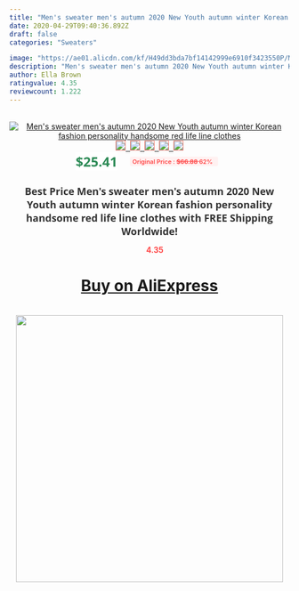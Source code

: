 ```yaml
---
title: "Men's sweater men's autumn 2020 New Youth autumn winter Korean fashion personality handsome red life line clothes"
date: 2020-04-29T09:40:36.892Z
draft: false
categories: "Sweaters"

image: "https://ae01.alicdn.com/kf/H49dd3bda7bf14142999e6910f3423550P/Men-s-sweater-men-s-autumn-2020-New-Youth-autumn-winter-Korean-fashion-personality-handsome-red.jpg"
description: "Men's sweater men's autumn 2020 New Youth autumn winter Korean fashion personality handsome red life line clothes"
author: Ella Brown
ratingvalue: 4.35
reviewcount: 1.222
---
```

<br>
<div style="text-align: center;">
<a href="https://s.click.aliexpress.com/e/_9ROYTF" target="_blank" rel="nofollow noopener noreferrer"><img alt="Men's sweater men's autumn 2020 New Youth autumn winter Korean fashion personality handsome red life line clothes" class="magnifier-image" src="https://ae01.alicdn.com/kf/H49dd3bda7bf14142999e6910f3423550P/Men-s-sweater-men-s-autumn-2020-New-Youth-autumn-winter-Korean-fashion-personality-handsome-red.jpg_640x640.jpg">
<br>
<img style="border:1px solid salmon" src="https://ae01.alicdn.com/kf/H49dd3bda7bf14142999e6910f3423550P/Men-s-sweater-men-s-autumn-2020-New-Youth-autumn-winter-Korean-fashion-personality-handsome-red.jpg_120x120.jpg">&nbsp;&nbsp;<img style="border:1px solid salmon" src="https://ae01.alicdn.com/kf/H7d3c0d81613c461fad96cb924d844bd4h/Men-s-sweater-men-s-autumn-2020-New-Youth-autumn-winter-Korean-fashion-personality-handsome-red.jpg_120x120.jpg">&nbsp;&nbsp;<img style="border:1px solid salmon" src="https://ae01.alicdn.com/kf/H38cb9c9843d049aa83bdf97a644836ecA/Men-s-sweater-men-s-autumn-2020-New-Youth-autumn-winter-Korean-fashion-personality-handsome-red.jpg_120x120.jpg">&nbsp;&nbsp;<img style="border:1px solid salmon" src="https://ae01.alicdn.com/kf/H65696afb44e54edaba2e2bebbfd9e0b77/Men-s-sweater-men-s-autumn-2020-New-Youth-autumn-winter-Korean-fashion-personality-handsome-red.jpg_120x120.jpg">&nbsp;&nbsp;<img style="border:1px solid salmon" src="https://ae01.alicdn.com/kf/H0d2d5faf1a6b49f1915d20cba1af9cdaK/Men-s-sweater-men-s-autumn-2020-New-Youth-autumn-winter-Korean-fashion-personality-handsome-red.jpg_120x120.jpg"></a></div><br0>
<div style="text-align: center;"><span style="background-color: white; border: 0px; box-sizing: border-box; color: seagreen; display: inline-block; font-family: &quot;open sans&quot; , &quot;arial&quot; , &quot;helvetica&quot; , sans-serif , &quot;heiti&quot;; font-size: 24px; font-stretch: inherit; font-weight: 700; line-height: inherit; margin: 0px 10px 0px 0px; padding: 0px; vertical-align: middle;">$25.41 </span>
<span style="background: rgb(255 , 241 , 241); border-radius: 3px; border: 0px; box-sizing: border-box; color: #ff4747; display: inline-block; font-family: inherit; font-size: 12px; font-stretch: inherit; font-style: inherit; font-variant: inherit; font-weight: 600; line-height: inherit; margin: 0px; padding: 2px 5px; transform: scale(0.9); vertical-align: middle;">Original Price : <b style="text-decoration: line-through;">$66.88 </b> 62%&nbsp;&nbsp;</span></div>
<h1 style="color: #333333; display: inline-block; font-family: &quot;open sans&quot; , &quot;arial&quot; , &quot;helvetica&quot; , sans-serif , &quot;heiti&quot;; font-size: 18px; font-stretch: inherit; font-weight: 700; text-align: center;">Best Price Men's sweater men's autumn 2020 New Youth autumn winter Korean fashion personality handsome red life line clothes with FREE Shipping Worldwide!</h1>
<div style="color: #ff4747; text-align: center;">
<img src="https://4.bp.blogspot.com/-M0ZcTcb-5uY/XleCXlxnR4I/AAAAAAAAAEc/OrjgMkXV1oMQFaCRZj5HQwOCBcu3w1FegCPcBGAYYCw/s1600/star.png" style="height: 15px;">&nbsp;<b>4.35</b></div>
<div class="button_cont" align="center"><a class="buynow_a" href="https://s.click.aliexpress.com/e/_9ROYTF" target="_blank" rel="nofollow noopener noreferrer"><H1>Buy on AliExpress</H1></a></div><br>
<div class="separator" style="clear: both; text-align: center;">
<img src="https://lh3.googleusercontent.com/-pTy5HemUv9M/XlePHvY0dAI/AAAAAAAAAE4/0nX5iRUoIWY8eMW9Dpxeirr157OZliDIgCLcBGAsYHQ/s1600/badge.gif" width="480">
</div>
